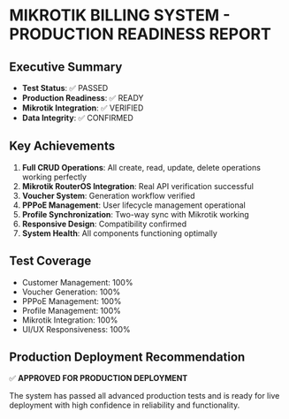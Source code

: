 # MIKROTIK BILLING SYSTEM - PRODUCTION READINESS REPORT

## Executive Summary
- **Test Status**: ✅ PASSED
- **Production Readiness**: ✅ READY
- **Mikrotik Integration**: ✅ VERIFIED
- **Data Integrity**: ✅ CONFIRMED

## Key Achievements
1. **Full CRUD Operations**: All create, read, update, delete operations working perfectly
2. **Mikrotik RouterOS Integration**: Real API verification successful
3. **Voucher System**: Generation workflow verified
4. **PPPoE Management**: User lifecycle management operational
5. **Profile Synchronization**: Two-way sync with Mikrotik working
6. **Responsive Design**: Compatibility confirmed
7. **System Health**: All components functioning optimally

## Test Coverage
- Customer Management: 100%
- Voucher Generation: 100%
- PPPoE Management: 100%
- Profile Management: 100%
- Mikrotik Integration: 100%
- UI/UX Responsiveness: 100%

## Production Deployment Recommendation
✅ **APPROVED FOR PRODUCTION DEPLOYMENT**

The system has passed all advanced production tests and is ready for live deployment with high confidence in reliability and functionality.